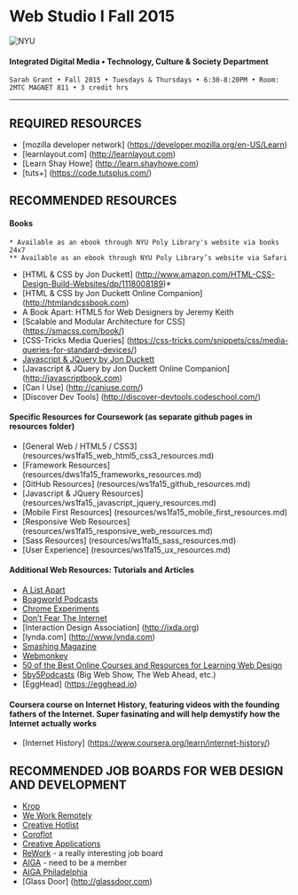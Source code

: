 # Web Studio I Fall 2015

![NYU](http://ws2.polishedsolid.com/de/nyu_soe_logo.png)
#### Integrated Digital Media • Technology, Culture & Society Department

    Sarah Grant • Fall 2015 • Tuesdays & Thursdays • 6:30-8:20PM • Room: 2MTC MAGNET 811 • 3 credit hrs

---


## REQUIRED RESOURCES

* [mozilla developer network] (https://developer.mozilla.org/en-US/Learn)
* [learnlayout.com] (http://learnlayout.com)
* [Learn Shay Howe] (http://learn.shayhowe.com)
* [tuts+] (https://code.tutsplus.com/)


## RECOMMENDED RESOURCES

#### Books

    * Available as an ebook through NYU Poly Library's website via books 24x7
    ** Available as an ebook through NYU Poly Library’s website via Safari

* [HTML & CSS by Jon Duckett] (http://www.amazon.com/HTML-CSS-Design-Build-Websites/dp/1118008189)* 
* [HTML & CSS  by Jon Duckett Online Companion] (http://htmlandcssbook.com)
* A Book Apart: HTML5 for Web Designers by Jeremy Keith 
* [Scalable and Modular Architecture for CSS] (https://smacss.com/book/)
* [CSS-Tricks Media Queries] (https://css-tricks.com/snippets/css/media-queries-for-standard-devices/)
* [Javascript & JQuery by Jon Duckett](http://www.amazon.com/JavaScript-JQuery-Interactive-Front-End-Development/dp/1118531647)
* [Javascript & JQuery by Jon Duckett Online Companion] (http://javascriptbook.com)
* [Can I Use] (http://caniuse.com/)
* [Discover Dev Tools] (http://discover-devtools.codeschool.com/)

#### Specific Resources for Coursework (as separate github pages in resources folder)
* [General Web / HTML5 / CSS3] (resources/ws1fa15_web_html5_css3_resources.md)
* [Framework Resources] (resources/dws1fa15_frameworks_resources.md)
* [GitHub Resources] (resources/ws1fa15_github_resources.md)
* [Javascript & JQuery Resources] (resources/ws1fa15_javascript_jquery_resources.md)
* [Mobile First Resources] (resources/ws1fa15_mobile_first_resources.md)
* [Responsive Web Resources] (resources/ws1fa15_responsive_web_resources.md)
* [Sass Resources] (resources/ws1fa15_sass_resources.md)
* [User Experience] (resources/ws1fa15_ux_resources.md)


#### Additional Web Resources: Tutorials and Articles
* [A List Apart](http://www.alistapart.com)
* [Boagworld Podcasts](http://boagworld.com/podcast)
* [Chrome Experiments](http://www.chromeexperiments.com)
* [Don’t Fear The Internet](http://www.dontfeartheinternet.com)
* [Interaction Design Association] (http://ixda.org)
* [lynda.com] (http://www.lynda.com)
* [Smashing Magazine](http://www.smashingmagazine.com)
* [Webmonkey](http://www.webmonkey.com)
* [50 of the Best Online Courses and Resources for Learning Web Design](http://lifehacker.com/50-of-the-best-online-courses-and-resources-for-learnin-1506605654)
* [5by5Podcasts](http://5by5.tv) (Big Web Show, The Web Ahead, etc.)
* [EggHead] (https://egghead.io)


#### Coursera course on Internet History, featuring videos with the founding fathers of the Internet. Super fasinating and will help demystify how the Internet actually works
* [Internet History] (https://www.coursera.org/learn/internet-history/)



## RECOMMENDED JOB BOARDS FOR WEB DESIGN AND DEVELOPMENT

* [Krop](http://www.krop.com)
* [We Work Remotely](https://weworkremotely.com)
* [Creative Hotlist](http://www.creativehotlist.com)
* [Coroflot](http://www.coroflot.com/public/jobs_browse.asp)
* [Creative Applications](http://www.creativeapplications.net/job-board)
* [ReWork](http://rework.jobs/about) - a really interesting job board
* [AIGA](http://designjobs.aiga.org) - need to be a member
* [AIGA Philadelphia](http://philadelphia.aiga.org/job-board)
* [Glass Door] (http://glassdoor.com)